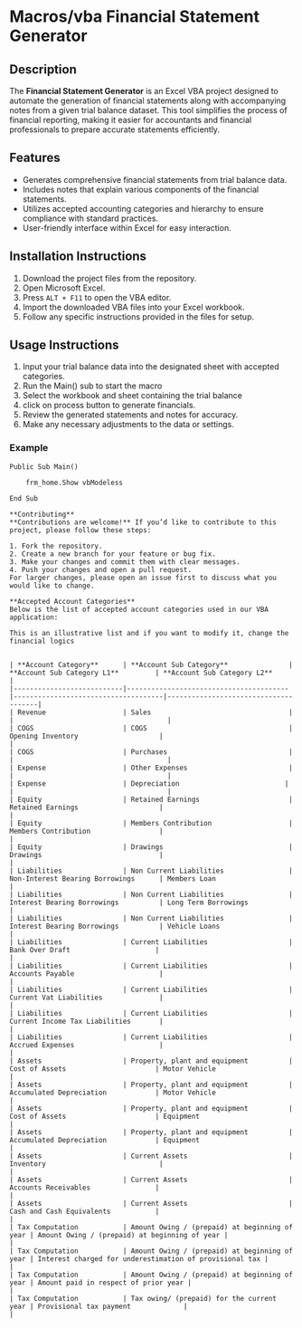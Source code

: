 # Macros/vba Financial Statement Generator

## Description
The **Financial Statement Generator** is an Excel VBA project designed to automate the generation of financial statements along with accompanying notes from a given trial balance dataset. This tool simplifies the process of financial reporting, making it easier for accountants and financial professionals to prepare accurate statements efficiently.

## Features
- Generates comprehensive financial statements from trial balance data.
- Includes notes that explain various components of the financial statements.
- Utilizes accepted accounting categories and hierarchy to ensure compliance with standard practices.
- User-friendly interface within Excel for easy interaction.

## Installation Instructions
1. Download the project files from the repository.
2. Open Microsoft Excel.
3. Press `ALT + F11` to open the VBA editor.
4. Import the downloaded VBA files into your Excel workbook.
5. Follow any specific instructions provided in the files for setup.

## Usage Instructions
1. Input your trial balance data into the designated sheet with accepted categories.
2. Run the Main() sub to start the macro
3. Select the workbook and sheet containing the trial balance
4. click on process button to generate financials. 
5. Review the generated statements and notes for accuracy.
6. Make any necessary adjustments to the data or settings.

### Example
```vba
Public Sub Main()
    
    frm_home.Show vbModeless
    
End Sub

**Contributing**
**Contributions are welcome!** If you’d like to contribute to this project, please follow these steps:

1. Fork the repository.
2. Create a new branch for your feature or bug fix.
3. Make your changes and commit them with clear messages.
4. Push your changes and open a pull request.
For larger changes, please open an issue first to discuss what you would like to change.

**Accepted Account Categories**
Below is the list of accepted account categories used in our VBA application:

This is an illustrative list and if you want to modify it, change the financial logics 


| **Account Category**      | **Account Sub Category**               | **Account Sub Category L1**         | **Account Sub Category L2**          |
|---------------------------|----------------------------------------|-------------------------------------|--------------------------------------|
| Revenue                   | Sales                                  |                                     |                                      |
| COGS                      | COGS                                   | Opening Inventory                    |                                      |
| COGS                      | Purchases                              |                                     |                                      |
| Expense                   | Other Expenses                         |                                     |                                      |
| Expense                   | Depreciation                          |                                     |                                      |
| Equity                    | Retained Earnings                      | Retained Earnings                    |                                      |
| Equity                    | Members Contribution                   | Members Contribution                 |                                      |
| Equity                    | Drawings                               | Drawings                             |                                      |
| Liabilities               | Non Current Liabilities                | Non-Interest Bearing Borrowings      | Members Loan                          |
| Liabilities               | Non Current Liabilities                | Interest Bearing Borrowings          | Long Term Borrowings                  |
| Liabilities               | Non Current Liabilities                | Interest Bearing Borrowings          | Vehicle Loans                         |
| Liabilities               | Current Liabilities                    | Bank Over Draft                     |                                      |
| Liabilities               | Current Liabilities                    | Accounts Payable                     |                                      |
| Liabilities               | Current Liabilities                    | Current Vat Liabilities              |                                      |
| Liabilities               | Current Liabilities                    | Current Income Tax Liabilities       |                                      |
| Liabilities               | Current Liabilities                    | Accrued Expenses                     |                                      |
| Assets                    | Property, plant and equipment          | Cost of Assets                      | Motor Vehicle                         |
| Assets                    | Property, plant and equipment          | Accumulated Depreciation            | Motor Vehicle                         |
| Assets                    | Property, plant and equipment          | Cost of Assets                      | Equipment                             |
| Assets                    | Property, plant and equipment          | Accumulated Depreciation            | Equipment                             |
| Assets                    | Current Assets                         | Inventory                            |                                      |
| Assets                    | Current Assets                         | Accounts Receivables                |                                      |
| Assets                    | Current Assets                         | Cash and Cash Equivalents           |                                      |
| Tax Computation           | Amount Owing / (prepaid) at beginning of year | Amount Owing / (prepaid) at beginning of year |                          |
| Tax Computation           | Amount Owing / (prepaid) at beginning of year | Interest charged for underestimation of provisional tax |      |
| Tax Computation           | Amount Owing / (prepaid) at beginning of year | Amount paid in respect of prior year |                             |
| Tax Computation           | Tax owing/ (prepaid) for the current year | Provisional tax payment             |                                      |
